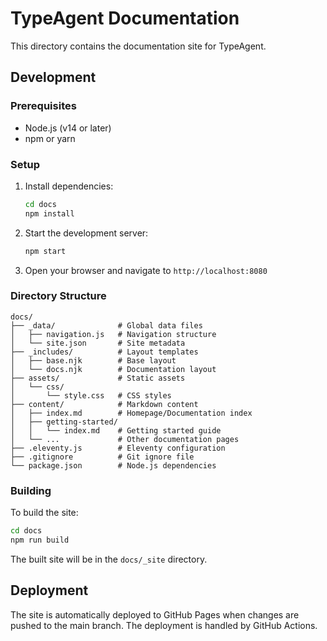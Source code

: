 # TypeAgent Documentation

This directory contains the documentation site for TypeAgent.

## Development

### Prerequisites

- Node.js (v14 or later)
- npm or yarn

### Setup

1. Install dependencies:
   ```bash
   cd docs
   npm install
   ```

2. Start the development server:
   ```bash
   npm start
   ```

3. Open your browser and navigate to `http://localhost:8080`

### Directory Structure

```
docs/
├── _data/              # Global data files
│   ├── navigation.js   # Navigation structure
│   └── site.json       # Site metadata
├── _includes/          # Layout templates
│   ├── base.njk        # Base layout
│   └── docs.njk        # Documentation layout
├── assets/             # Static assets
│   └── css/
│       └── style.css   # CSS styles
├── content/            # Markdown content
│   ├── index.md        # Homepage/Documentation index
│   ├── getting-started/
│   │   └── index.md    # Getting started guide
│   └── ...             # Other documentation pages
├── .eleventy.js        # Eleventy configuration
├── .gitignore          # Git ignore file
└── package.json        # Node.js dependencies
```

### Building

To build the site:

```bash
cd docs
npm run build
```

The built site will be in the `docs/_site` directory.

## Deployment

The site is automatically deployed to GitHub Pages when changes are pushed to the main branch. The deployment is handled by GitHub Actions.
